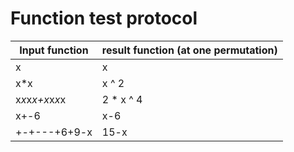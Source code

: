 # Function test protocol

Input function | result function (at one permutation)
-------------- | ---------------
x | x
x*x | x ^ 2
x*x*x*x+x*x*x*x | 2 * x ^ 4 
x+-6 | x-6
+-+---+6+9-x | 15-x 